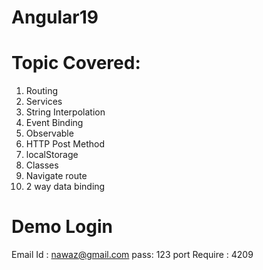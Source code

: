 # Angular19

# Topic Covered:
1. Routing
2. Services
3. String Interpolation
4. Event Binding
5. Observable
6. HTTP Post Method
7. localStorage
8. Classes
9. Navigate route
10. 2 way data binding

# Demo Login
Email Id : nawaz@gmail.com
pass: 123
port Require : 4209

<!-- https://freeapi.miniprojectideas.com/index.html 
https://youtu.be/mWERmpulRIw?si=-wQ6IuMxy_Otz7zL
https://youtu.be/Dvqe0uIhBxQ?si=MPzl1WlsC2xkRz-q
-->